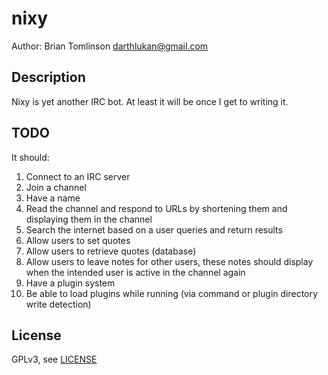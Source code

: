 # nixy

Author: Brian Tomlinson <darthlukan@gmail.com>


## Description

Nixy is yet another IRC bot. At least it will be once I get to writing it.


## TODO

It should:
1. Connect to an IRC server
2. Join a channel
3. Have a name
4. Read the channel and respond to URLs by shortening them and displaying them in the channel
5. Search the internet based on a user queries and return results
6. Allow users to set quotes
7. Allow users to retrieve quotes (database)
8. Allow users to leave notes for other users, these notes should display when the intended user is active in the
   channel again
9. Have a plugin system
10. Be able to load plugins while running (via command or plugin directory write detection)


## License
GPLv3, see [LICENSE](LICENSE)
